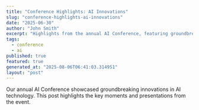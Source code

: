 ```yaml
---
title: "Conference Highlights: AI Innovations"
slug: "conference-highlights-ai-innovations"
date: "2025-06-30"
author: "John Smith"
excerpt: "Highlights from the annual AI Conference, featuring groundbreaking innovations."
tags:
  - conference
  - ai
published: true
featured: true
generated_at: "2025-08-06T06:41:03.314951"
layout: "post"
---
```


Our annual AI Conference showcased groundbreaking innovations in AI technology. This post highlights the key moments and presentations from the event.